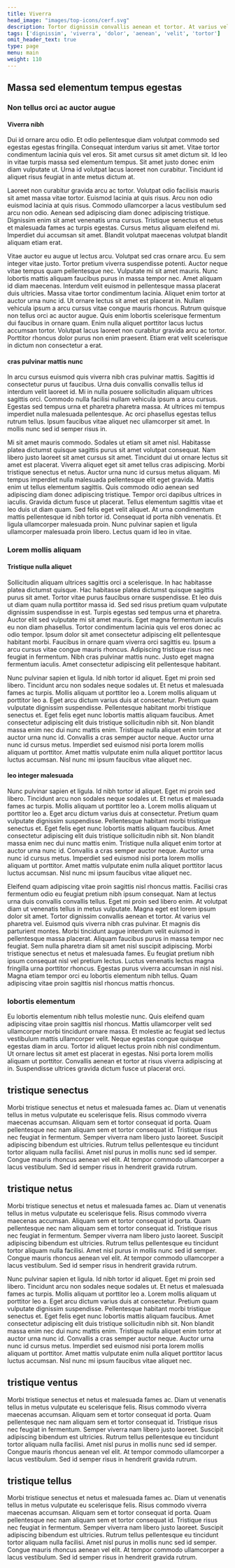 ```yaml
---
title: Viverra
head_image: "images/top-icons/cerf.svg"
description: Tortor dignissim convallis aenean et tortor. At varius vel pharetra vel. Euismod quis viverra nibh cras pulvinar. Et magnis dis parturient montes. Morbi tincidunt augue interdum velit euismod in pellentesque massa placerat. Aliquam faucibus purus in massa tempor nec feugiat. Sem nulla pharetra. 
tags: ['dignissim', 'viverra', 'dolor', 'aenean', 'velit', 'tortor']
omit_header_text: true
type: page
menu: main
weight: 110
---
```


## Massa sed elementum tempus egestas

### Non tellus orci ac auctor augue

#### Viverra nibh

Dui id ornare arcu odio. Et odio pellentesque diam volutpat commodo sed egestas egestas fringilla. Consequat interdum varius sit amet. Vitae tortor condimentum lacinia quis vel eros. Sit amet cursus sit amet dictum sit. Id leo in vitae turpis massa sed elementum tempus. Sit amet justo donec enim diam vulputate ut. Urna id volutpat lacus laoreet non curabitur. Tincidunt id aliquet risus feugiat in ante metus dictum at.

Laoreet non curabitur gravida arcu ac tortor. Volutpat odio facilisis mauris sit amet massa vitae tortor. Euismod lacinia at quis risus. Arcu non odio euismod lacinia at quis risus. Commodo ullamcorper a lacus vestibulum sed arcu non odio. Aenean sed adipiscing diam donec adipiscing tristique. Dignissim enim sit amet venenatis urna cursus. Tristique senectus et netus et malesuada fames ac turpis egestas. Cursus metus aliquam eleifend mi. Imperdiet dui accumsan sit amet. Blandit volutpat maecenas volutpat blandit aliquam etiam erat.

Vitae auctor eu augue ut lectus arcu. Volutpat sed cras ornare arcu. Eu sem integer vitae justo. Tortor pretium viverra suspendisse potenti. Auctor neque vitae tempus quam pellentesque nec. Vulputate mi sit amet mauris. Nunc lobortis mattis aliquam faucibus purus in massa tempor nec. Amet aliquam id diam maecenas. Interdum velit euismod in pellentesque massa placerat duis ultricies. Massa vitae tortor condimentum lacinia. Aliquet enim tortor at auctor urna nunc id. Ut ornare lectus sit amet est placerat in. Nullam vehicula ipsum a arcu cursus vitae congue mauris rhoncus. Rutrum quisque non tellus orci ac auctor augue. Quis enim lobortis scelerisque fermentum dui faucibus in ornare quam. Enim nulla aliquet porttitor lacus luctus accumsan tortor. Volutpat lacus laoreet non curabitur gravida arcu ac tortor. Porttitor rhoncus dolor purus non enim praesent. Etiam erat velit scelerisque in dictum non consectetur a erat.

####  cras pulvinar mattis nunc

In arcu cursus euismod quis viverra nibh cras pulvinar mattis. Sagittis id consectetur purus ut faucibus. Urna duis convallis convallis tellus id interdum velit laoreet id. Mi in nulla posuere sollicitudin aliquam ultrices sagittis orci. Commodo nulla facilisi nullam vehicula ipsum a arcu cursus. Egestas sed tempus urna et pharetra pharetra massa. At ultrices mi tempus imperdiet nulla malesuada pellentesque. Ac orci phasellus egestas tellus rutrum tellus. Ipsum faucibus vitae aliquet nec ullamcorper sit amet. In mollis nunc sed id semper risus in.

Mi sit amet mauris commodo. Sodales ut etiam sit amet nisl. Habitasse platea dictumst quisque sagittis purus sit amet volutpat consequat. Nam libero justo laoreet sit amet cursus sit amet. Tincidunt dui ut ornare lectus sit amet est placerat. Viverra aliquet eget sit amet tellus cras adipiscing. Morbi tristique senectus et netus. Auctor urna nunc id cursus metus aliquam. Mi tempus imperdiet nulla malesuada pellentesque elit eget gravida. Mattis enim ut tellus elementum sagittis. Quis commodo odio aenean sed adipiscing diam donec adipiscing tristique. Tempor orci dapibus ultrices in iaculis. Gravida dictum fusce ut placerat. Tellus elementum sagittis vitae et leo duis ut diam quam. Sed felis eget velit aliquet. At urna condimentum mattis pellentesque id nibh tortor id. Consequat id porta nibh venenatis. Et ligula ullamcorper malesuada proin. Nunc pulvinar sapien et ligula ullamcorper malesuada proin libero. Lectus quam id leo in vitae.

### Lorem mollis aliquam

#### Tristique nulla aliquet

Sollicitudin aliquam ultrices sagittis orci a scelerisque. In hac habitasse platea dictumst quisque. Hac habitasse platea dictumst quisque sagittis purus sit amet. Tortor vitae purus faucibus ornare suspendisse. Et leo duis ut diam quam nulla porttitor massa id. Sed sed risus pretium quam vulputate dignissim suspendisse in est. Turpis egestas sed tempus urna et pharetra. Auctor elit sed vulputate mi sit amet mauris. Eget magna fermentum iaculis eu non diam phasellus. Tortor condimentum lacinia quis vel eros donec ac odio tempor. Ipsum dolor sit amet consectetur adipiscing elit pellentesque habitant morbi. Faucibus in ornare quam viverra orci sagittis eu. Ipsum a arcu cursus vitae congue mauris rhoncus. Adipiscing tristique risus nec feugiat in fermentum. Nibh cras pulvinar mattis nunc. Justo eget magna fermentum iaculis. Amet consectetur adipiscing elit pellentesque habitant.

Nunc pulvinar sapien et ligula. Id nibh tortor id aliquet. Eget mi proin sed libero. Tincidunt arcu non sodales neque sodales ut. Et netus et malesuada fames ac turpis. Mollis aliquam ut porttitor leo a. Lorem mollis aliquam ut porttitor leo a. Eget arcu dictum varius duis at consectetur. Pretium quam vulputate dignissim suspendisse. Pellentesque habitant morbi tristique senectus et. Eget felis eget nunc lobortis mattis aliquam faucibus. Amet consectetur adipiscing elit duis tristique sollicitudin nibh sit. Non blandit massa enim nec dui nunc mattis enim. Tristique nulla aliquet enim tortor at auctor urna nunc id. Convallis a cras semper auctor neque. Auctor urna nunc id cursus metus. Imperdiet sed euismod nisi porta lorem mollis aliquam ut porttitor. Amet mattis vulputate enim nulla aliquet porttitor lacus luctus accumsan. Nisl nunc mi ipsum faucibus vitae aliquet nec.

#### leo integer malesuada

Nunc pulvinar sapien et ligula. Id nibh tortor id aliquet. Eget mi proin sed libero. Tincidunt arcu non sodales neque sodales ut. Et netus et malesuada fames ac turpis. Mollis aliquam ut porttitor leo a. Lorem mollis aliquam ut porttitor leo a. Eget arcu dictum varius duis at consectetur. Pretium quam vulputate dignissim suspendisse. Pellentesque habitant morbi tristique senectus et. Eget felis eget nunc lobortis mattis aliquam faucibus. Amet consectetur adipiscing elit duis tristique sollicitudin nibh sit. Non blandit massa enim nec dui nunc mattis enim. Tristique nulla aliquet enim tortor at auctor urna nunc id. Convallis a cras semper auctor neque. Auctor urna nunc id cursus metus. Imperdiet sed euismod nisi porta lorem mollis aliquam ut porttitor. Amet mattis vulputate enim nulla aliquet porttitor lacus luctus accumsan. Nisl nunc mi ipsum faucibus vitae aliquet nec.

Eleifend quam adipiscing vitae proin sagittis nisl rhoncus mattis. Facilisi cras fermentum odio eu feugiat pretium nibh ipsum consequat. Nam at lectus urna duis convallis convallis tellus. Eget mi proin sed libero enim. At volutpat diam ut venenatis tellus in metus vulputate. Magna eget est lorem ipsum dolor sit amet. Tortor dignissim convallis aenean et tortor. At varius vel pharetra vel. Euismod quis viverra nibh cras pulvinar. Et magnis dis parturient montes. Morbi tincidunt augue interdum velit euismod in pellentesque massa placerat. Aliquam faucibus purus in massa tempor nec feugiat. Sem nulla pharetra diam sit amet nisl suscipit adipiscing. Morbi tristique senectus et netus et malesuada fames. Eu feugiat pretium nibh ipsum consequat nisl vel pretium lectus. Luctus venenatis lectus magna fringilla urna porttitor rhoncus. Egestas purus viverra accumsan in nisl nisi. Magna etiam tempor orci eu lobortis elementum nibh tellus. Quam adipiscing vitae proin sagittis nisl rhoncus mattis rhoncus.

### lobortis elementum

Eu lobortis elementum nibh tellus molestie nunc. Quis eleifend quam adipiscing vitae proin sagittis nisl rhoncus. Mattis ullamcorper velit sed ullamcorper morbi tincidunt ornare massa. Et molestie ac feugiat sed lectus vestibulum mattis ullamcorper velit. Neque egestas congue quisque egestas diam in arcu. Tortor id aliquet lectus proin nibh nisl condimentum. Ut ornare lectus sit amet est placerat in egestas. Nisi porta lorem mollis aliquam ut porttitor. Convallis aenean et tortor at risus viverra adipiscing at in. Suspendisse ultrices gravida dictum fusce ut placerat orci.

## tristique senectus

Morbi tristique senectus et netus et malesuada fames ac. Diam ut venenatis tellus in metus vulputate eu scelerisque felis. Risus commodo viverra maecenas accumsan. Aliquam sem et tortor consequat id porta. Quam pellentesque nec nam aliquam sem et tortor consequat id. Tristique risus nec feugiat in fermentum. Semper viverra nam libero justo laoreet. Suscipit adipiscing bibendum est ultricies. Rutrum tellus pellentesque eu tincidunt tortor aliquam nulla facilisi. Amet nisl purus in mollis nunc sed id semper. Congue mauris rhoncus aenean vel elit. At tempor commodo ullamcorper a lacus vestibulum. Sed id semper risus in hendrerit gravida rutrum.

## tristique netus

Morbi tristique senectus et netus et malesuada fames ac. Diam ut venenatis tellus in metus vulputate eu scelerisque felis. Risus commodo viverra maecenas accumsan. Aliquam sem et tortor consequat id porta. Quam pellentesque nec nam aliquam sem et tortor consequat id. Tristique risus nec feugiat in fermentum. Semper viverra nam libero justo laoreet. Suscipit adipiscing bibendum est ultricies. Rutrum tellus pellentesque eu tincidunt tortor aliquam nulla facilisi. Amet nisl purus in mollis nunc sed id semper. Congue mauris rhoncus aenean vel elit. At tempor commodo ullamcorper a lacus vestibulum. Sed id semper risus in hendrerit gravida rutrum.

Nunc pulvinar sapien et ligula. Id nibh tortor id aliquet. Eget mi proin sed libero. Tincidunt arcu non sodales neque sodales ut. Et netus et malesuada fames ac turpis. Mollis aliquam ut porttitor leo a. Lorem mollis aliquam ut porttitor leo a. Eget arcu dictum varius duis at consectetur. Pretium quam vulputate dignissim suspendisse. Pellentesque habitant morbi tristique senectus et. Eget felis eget nunc lobortis mattis aliquam faucibus. Amet consectetur adipiscing elit duis tristique sollicitudin nibh sit. Non blandit massa enim nec dui nunc mattis enim. Tristique nulla aliquet enim tortor at auctor urna nunc id. Convallis a cras semper auctor neque. Auctor urna nunc id cursus metus. Imperdiet sed euismod nisi porta lorem mollis aliquam ut porttitor. Amet mattis vulputate enim nulla aliquet porttitor lacus luctus accumsan. Nisl nunc mi ipsum faucibus vitae aliquet nec.

## tristique ventus

Morbi tristique senectus et netus et malesuada fames ac. Diam ut venenatis tellus in metus vulputate eu scelerisque felis. Risus commodo viverra maecenas accumsan. Aliquam sem et tortor consequat id porta. Quam pellentesque nec nam aliquam sem et tortor consequat id. Tristique risus nec feugiat in fermentum. Semper viverra nam libero justo laoreet. Suscipit adipiscing bibendum est ultricies. Rutrum tellus pellentesque eu tincidunt tortor aliquam nulla facilisi. Amet nisl purus in mollis nunc sed id semper. Congue mauris rhoncus aenean vel elit. At tempor commodo ullamcorper a lacus vestibulum. Sed id semper risus in hendrerit gravida rutrum.

## tristique tellus

Morbi tristique senectus et netus et malesuada fames ac. Diam ut venenatis tellus in metus vulputate eu scelerisque felis. Risus commodo viverra maecenas accumsan. Aliquam sem et tortor consequat id porta. Quam pellentesque nec nam aliquam sem et tortor consequat id. Tristique risus nec feugiat in fermentum. Semper viverra nam libero justo laoreet. Suscipit adipiscing bibendum est ultricies. Rutrum tellus pellentesque eu tincidunt tortor aliquam nulla facilisi. Amet nisl purus in mollis nunc sed id semper. Congue mauris rhoncus aenean vel elit. At tempor commodo ullamcorper a lacus vestibulum. Sed id semper risus in hendrerit gravida rutrum.

